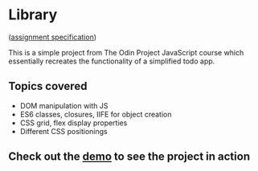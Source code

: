 # Library

([assignment specification](https://www.theodinproject.com/lessons/node-path-javascript-library))

This is a simple project from The Odin Project JavaScript course which essentially recreates the functionality of a simplified todo app.

## Topics covered

  - DOM manipulation with JS
  - ES6 classes, closures, IIFE for object creation
  - CSS grid, flex display properties
  - Different CSS positionings

## Check out the [demo](https://rakhmanibrayev.github.io/library/) to see the project in action
